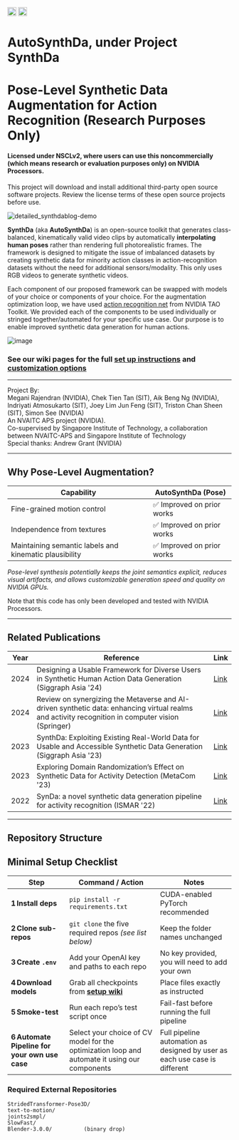 <a href="https://huggingface.co/spaces/nvidia/synthda-demo"><img 
      src="https://huggingface.co/datasets/huggingface/badges/resolve/main/open-in-hf-spaces-md-dark.svg" 
      alt="Open in Spaces" 
      style="height:20px;" /></a>
<a href="https://github.com/NVIDIA/synthda/blob/main/colab/brev_demo_generateSynthDa.ipynb"><img 
    src="https://img.shields.io/badge/Launch-Colab-yellow.svg" 
    alt="Launch Colab" 
    style="height:20px;" /></a>
    
# AutoSynthDa, under Project SynthDa  
Pose-Level Synthetic Data Augmentation for Action Recognition (Research Purposes Only)  
=============================================================
  
#### Licensed under NSCLv2, where users can use this noncommercially (which means research or evaluation purposes only) on NVIDIA Processors.
This project will download and install additional third-party open source software projects. Review the license terms of these open source projects before use.

![detailed_synthdablog-demo](https://github.com/user-attachments/assets/7ae09f18-2338-4cf2-ae52-fd569f31380a)

**SynthDa** (aka **AutoSynthDa**) is an open-source toolkit that generates class-balanced, kinematically valid video clips by automatically **interpolating human poses** rather than rendering full photorealistic frames. The framework is designed to mitigate the issue of imbalanced datasets by creating synthetic data for minority action classes in action-recognition datasets without the need for additional sensors/modality. This only uses RGB videos to generate synthetic videos.  

Each component of our proposed framework can be swapped with models of your choice or components of your choice. For the augmentation optimization loop, we have used [action recognition net](https://github.com/NVIDIA/tao_tutorials/tree/main/notebooks/tao_launcher_starter_kit/action_recognition_net) from NVIDIA TAO Toolkit. We provided each of the components to be used individually or stringed together/automated for your specific use case. Our purpose is to enable improved synthetic data generation for human actions.

![image](https://github.com/user-attachments/assets/1fde62ce-67a6-4673-9341-78da4daa31e4)

### See our wiki pages for the full [set up instructions](https://github.com/NVIDIA/synthda/wiki/1.-Setting-Up-SynthDa) and [customization options](https://github.com/NVIDIA/synthda/wiki/2.-Customizing-SynthDa)

---

Project By:  
Megani Rajendran (NVIDIA), Chek Tien Tan (SIT), Aik Beng Ng (NVIDIA),  
Indriyati Atmosukarto (SIT), Joey Lim Jun Feng (SIT), Triston Chan Sheen (SIT), Simon See (NVIDIA)  
An NVAITC APS project (NVIDIA).  
Co-supervised by Singapore Institute of Technology, a collaboration between NVAITC-APS and Singapore Institute of Technology  
Special thanks: Andrew Grant (NVIDIA)

---

## Why Pose-Level Augmentation?

| Capability                                                | **AutoSynthDa (Pose)**            |
|-----------------------------------------------------------|-----------------------------------|
| Fine-grained motion control                               | ✅ Improved on prior works         |
| Independence from textures                                | ✅ Improved on prior works         |
| Maintaining semantic labels and kinematic plausibility    | ✅ Improved on prior works         |

*Pose-level synthesis potentially keeps the joint semantics explicit, reduces visual artifacts, and allows customizable generation speed and quality on NVIDIA GPUs.*

Note that this code has only been developed and tested with NVIDIA Processors.

---

## Related Publications

| Year | Reference                                                                                  | Link |
|------|--------------------------------------------------------------------------------------------|------|
| 2024 | Designing a Usable Framework for Diverse Users in Synthetic Human Action Data Generation (Siggraph Asia '24) | [Link](https://dl.acm.org/doi/full/10.1145/3681758.3697986) |
| 2024 | Review on synergizing the Metaverse and AI-driven synthetic data: enhancing virtual realms and activity recognition in computer vision (Springer) | [Link](https://link.springer.com/article/10.1007/s44267-024-00059-6) |
| 2023 | SynthDa: Exploiting Existing Real-World Data for Usable and Accessible Synthetic Data Generation (Siggraph Asia '23) | [Link](https://dl.acm.org/doi/abs/10.1145/3610543.3626168) |
| 2023 | Exploring Domain Randomization’s Effect on Synthetic Data for Activity Detection (MetaCom '23) | [Link](https://ieeexplore.ieee.org/abstract/document/10271896) |
| 2022 | SynDa: a novel synthetic data generation pipeline for activity recognition (ISMAR '22) | [Link](https://ieeexplore.ieee.org/abstract/document/9974180) |

---

## Repository Structure  
## Minimal Setup Checklist

| Step | Command / Action | Notes |
|------|------------------|-------|
| **1 Install deps** | `pip install -r requirements.txt` | CUDA-enabled PyTorch recommended |
| **2 Clone sub-repos** | `git clone` the five required repos *(see list below)* | Keep the folder names unchanged |
| **3 Create `.env`** | Add your OpenAI key and paths to each repo | No key provided, you will need to add your own |
| **4 Download models** | Grab all checkpoints from [**setup wiki**](https://github.com/NVIDIA/synthda/wiki/Setting-Up-SynthDa) | Place files exactly as instructed |
| **5 Smoke-test** | Run each repo’s test script once | Fail-fast before running the full pipeline |
| **6 Automate Pipeline for your own use case** | Select your choice of CV model for the optimization loop and automate it using our components | Full pipeline automation as designed by user as each use case is different |


### Required External Repositories

```text
StridedTransformer-Pose3D/
text-to-motion/
joints2smpl/
SlowFast/
Blender-3.0.0/          (binary drop)
